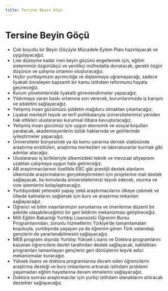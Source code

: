 ```yaml
---
title: Tersine Beyin Göçü
---
```


Tersine Beyin Göçü
===

* Çok boyutlu bir Beyin Göçüyle Mücadele Eylem Planı hazırlayacak ve uygulayacağız.
* Lise düzeyine kadar inen beyin göçünü engellemek için, eğitim sistemimizi özgürlükçü ve yenilikçi müfredatla donatacak, gerekli özgür düşünce ve çalışma ortamını oluşturacağız.
* Hiçbir yurttaşımızın ayrımcılığa ve dışlanmaya uğramayacağı, sadece liyakati önceleyen kapsamlı bir kamu istihdam reformunu hayata geçireceğiz.
* Kurum yönetimlerinde liyakatli görevlendirmeler yapacağız.
* Yıldırmaya varan baskı ortamına son verecek, kurumlarımızda iş barışını ve adaletini sağlayacağız.
* Yetişmiş insan gücümüzü şiddetin mağduru olmaktan çıkartacağız.
* Liyakat merkezli teşvik ve terfi politikalarıyla üniversitelerimizi yeniden hak ettikleri uluslararası kurumsal itibara kavuşturacağız.
* Yetişmiş insan gücümüz için uygun ekonomik ve sosyal koşulları yaratacak, akademisyenlerin özlük haklarında ve gelirlerinde iyileştirmeler yapacağız.
* Üniversiteler bünyesinde ya da kamu yararına dernek statüsünde araştırma enstitüleri, araştırma merkezleri ve laboratuvarlar kurmak gibi adımlar atacağız.
* Uluslararası iş birlikleriyle ülkemizdeki teknik ve mevzuat altyapısını uzaktan çalışmaya uygun hale getireceğiz.
* AB araştırmacılarının özellikle ERC gibi prestijli destek alanların ülkemizde araştırmalarını gerçekleştirmeleri için projelerine mali destek sağlayacak, bu konularda üniversitelerimizi teşvik edecek, oturma ve vize işlemlerini kolaylaştıracağız.
* Yurtdışındaki yetenekli yapay zekâ araştırmacılarını ülkeye çekmek ve ülkede kalmalarını sağlamak için burs ve araştırma imkanları sağlayacağız.
* Öğrenci ve bilim insanlarımızın sorunlarına ve önerilerine düzenli bir şekilde ulaşabileceğimiz bir geri bildirim mekanizması geliştireceğiz.
* Milli Eğitim Bakanlığı Yurtdışı Lisansüstü Öğrenim Bursu Programlarından, zorunlu hizmetlerini Türkiye’de tamamlamaları koşuluyla, yurtdışında yaşayan ya da öğrenim gören Türk vatandaşı gençlerin de yararlanabilmesini sağlayacağız.
* MEB programı dışında Yurtdışı Yüksek Lisans ve Doktora programlarını kazanan öğrencilere devlet tarafından destek sağlayacak, katıldıkları programları tamamlayan gençlerin geri dönüşlerini teşvik edici mekanizmalar kuracağız.
* Yüksek lisans ve doktora programlarına devam eden öğrencilerin araştırma desteği ve burs imkanlarını artırarak istihdam problemi yaşamadan eğitim hayatlarına devam etmelerini sağlayacağız.
* Doktora sonrası araştırmacılar için yurtiçi istihdam olanaklarını artıracak destekler sağlayacağız.